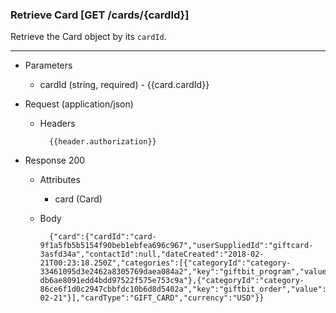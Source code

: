 ### Retrieve Card [GET /cards/{cardId}]
Retrieve the Card object by its `cardId`. 

---
+ Parameters 
    + cardId (string, required) - {{card.cardId}}

+ Request (application/json)
    + Headers
    
            {{header.authorization}}

+ Response 200

    + Attributes 
        + card (Card)

    + Body
        
            {"card":{"cardId":"card-9f1a5fb5b5154f90beb1ebfea696c967","userSuppliedId":"giftcard-3asfd34a","contactId":null,"dateCreated":"2018-02-21T00:23:18.250Z","categories":[{"categoryId":"category-33461095d3e2462a8305769daea084a2","key":"giftbit_program","value":"program-db6ae8091edd4bdd97522f575e753c9a"},{"categoryId":"category-86ce6f1d0c2947cbbfdc10b6d8d5402a","key":"giftbit_order","value":"2018-02-21"}],"cardType":"GIFT_CARD","currency":"USD"}}
